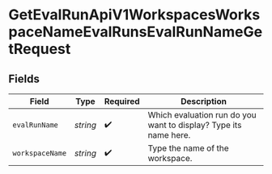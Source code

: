 # GetEvalRunApiV1WorkspacesWorkspaceNameEvalRunsEvalRunNameGetRequest


## Fields

| Field                                                            | Type                                                             | Required                                                         | Description                                                      |
| ---------------------------------------------------------------- | ---------------------------------------------------------------- | ---------------------------------------------------------------- | ---------------------------------------------------------------- |
| `evalRunName`                                                    | *string*                                                         | :heavy_check_mark:                                               | Which evaluation run do you want to display? Type its name here. |
| `workspaceName`                                                  | *string*                                                         | :heavy_check_mark:                                               | Type the name of the workspace.                                  |